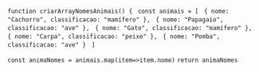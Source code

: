 ```function criarArrayNomesAnimais() {```
   ``` const animais = [```
     ``` { nome: "Cachorro", classificacao: "mamífero" },```
     ``` { nome: "Papagaio", classificacao: "ave" },```
     ``` { nome: "Gato", classificacao: "mamífero" },```
     ``` { nome: "Carpa", classificacao: "peixe" },```
     ``` { nome: "Pomba", classificacao: "ave" }```
   ``` ]```

 ```const animaNomes = animais.map(item=>item.nome)```
 ```return animaNomes```
